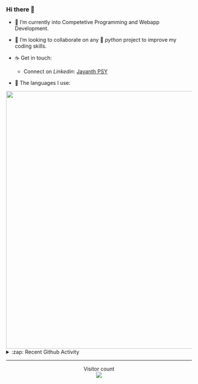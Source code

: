 ### Hi there 👋

- 🌱 I’m currently into Competetive Programming and Webapp Development.

- 👯 I’m looking to collaborate on any :snake: *python* project to improve my coding skills.

- ☕ Get in touch:
  +  Connect on *Linkedin*: [Jayanth PSY](https://www.linkedin.com/in/jayanth-p-b3924812a/)

<!--- ⚡ Fun fact: *Python* is older than *C++* and *Java*. -->

- :memo: The languages I use: 

<img src="https://wakatime.com/share/@j_tesla/149011e6-9106-4535-a236-8e4e71b9551e.png" width="700"/>
<details>
  <summary>:zap: Recent Github Activity</summary>
  
<!--START_SECTION:activity-->
1. 💪 Opened PR [#77](https://github.com/lttkgp/falcon/pull/77) in [lttkgp/falcon](https://github.com/lttkgp/falcon)
2. ❗️ Opened issue [#76](https://github.com/lttkgp/falcon/issues/76) in [lttkgp/falcon](https://github.com/lttkgp/falcon)
3. 🗣 Commented on [#75](https://github.com/lttkgp/falcon/issues/75) in [lttkgp/falcon](https://github.com/lttkgp/falcon)
4. 💪 Opened PR [#75](https://github.com/lttkgp/falcon/pull/75) in [lttkgp/falcon](https://github.com/lttkgp/falcon)
5. ❗️ Opened issue [#74](https://github.com/lttkgp/falcon/issues/74) in [lttkgp/falcon](https://github.com/lttkgp/falcon)
<!--END_SECTION:activity-->

</details>

-----

<p align="center"> 
  Visitor count<br>
  <img src="https://profile-counter.glitch.me/j-tesla/count.svg" />
</p>












<!--
**j-tesla/j-tesla** is a ✨ _special_ ✨ repository because its `README.md` (this file) appears on your GitHub profile.

Here are some ideas to get you started:

- 🔭 I’m currently working on ...
- 🌱 I’m currently learning ...
- 👯 I’m looking to collaborate on ...
- 🤔 I’m looking for help with ...
- 💬 Ask me about ...
- 📫 How to reach me: ...
- 😄 Pronouns: ...
- ⚡ Fun fact: ...
-->

